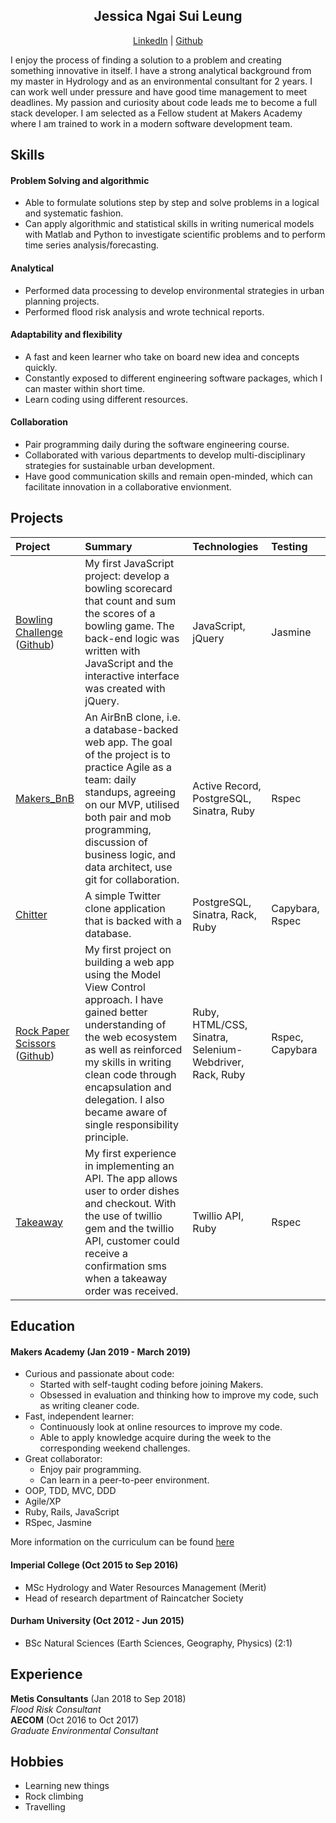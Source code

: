 <h2 align="center">Jessica Ngai Sui Leung</h2>
<p align="center">
  <a href="www.linkedin.com/in/jessica-ngai-sui-leung">LinkedIn</a>  |  
  <a href="https://github.com/jesslns">Github</a>
</p>

I enjoy the process of finding a solution to a problem and creating something innovative in itself. I have a strong analytical background from my master in Hydrology and as an environmental consultant for 2 years. I can work well under pressure and have good time management to meet deadlines. My passion and curiosity about code leads me to become a full stack developer. I am selected as a Fellow student at Makers Academy where I am trained to work in a modern software development team.

## Skills

####  Problem Solving and algorithmic
- Able to formulate solutions step by step and solve problems in a logical and systematic fashion. 
- Can apply algorithmic and statistical skills in writing numerical models with Matlab and Python to investigate scientific problems and to perform time series analysis/forecasting.

#### Analytical
- Performed data processing to develop environmental strategies in urban planning projects.
- Performed flood risk analysis and wrote technical reports.

#### Adaptability and flexibility
- A fast and keen learner who take on board new idea and concepts quickly.
- Constantly exposed to different engineering software packages, which I can master within short time. 
- Learn coding using different resources.

#### Collaboration
- Pair programming daily during the software engineering course. 
- Collaborated with various departments to develop multi-disciplinary strategies for sustainable urban development. 
- Have good communication skills and remain open-minded, which can facilitate innovation in a collaborative envionment.

## Projects
|Project|Summary|Technologies|Testing|
| :---- | :---- | :---- | :---- |
|[Bowling Challenge](https://jesslns.github.io/bowling-challenge.github.io/)<br>([Github](https://github.com/jesslns/bowling-challenge.github.io))| My first JavaScript project: develop a bowling scorecard that count and sum the scores of a bowling game. The back-end logic was written with JavaScript and the interactive interface was created with jQuery. |JavaScript, jQuery|Jasmine|
|[Makers_BnB](https://github.com/jesslns/Makers_BnB)| An AirBnB clone, i.e. a database-backed web app. The goal of the project is to practice Agile as a team: daily standups, agreeing on our MVP, utilised both pair and mob programming, discussion of business logic, and data architect, use git for collaboration.| Active Record, PostgreSQL, Sinatra, Ruby| Rspec
|[Chitter](https://github.com/jesslns/chitter-challenge)| A simple Twitter clone application that is backed with a database.|PostgreSQL, Sinatra, Rack, Ruby|Capybara, Rspec|
|[Rock Paper Scissors](https://rpsbyjess.herokuapp.com/)<br>([Github](https://github.com/jesslns/rps-challenge))| My first project on building a web app using the Model View Control approach. I have gained better understanding of the web ecosystem as well as reinforced my skills in writing clean code through encapsulation and delegation. I also became aware of single responsibility principle. |Ruby, HTML/CSS, <br> Sinatra, Selenium-Webdriver, Rack, Ruby | Rspec, Capybara|
|[Takeaway](https://github.com/jesslns/takeaway-challenge)|My first experience in implementing an API. The app allows user to order dishes and checkout. With the use of twillio gem and the twillio API, customer could receive a confirmation sms when a takeaway order was received. |Twillio API, Ruby|Rspec|

## Education

#### Makers Academy (Jan 2019 - March 2019)
- Curious and passionate about code: 
  - Started with self-taught coding before joining Makers. 
  - Obsessed in evaluation and thinking how to improve my code, such as writing cleaner code.
- Fast, independent learner: 
  - Continuously look at online resources to improve my code.
  - Able to apply knowledge acquire during the week to the corresponding weekend challenges.
- Great collaborator:
  - Enjoy pair programming.
  - Can learn in a peer-to-peer environment.
- OOP, TDD, MVC, DDD
- Agile/XP
- Ruby, Rails, JavaScript
- RSpec, Jasmine

More information on the curriculum can be found [here](https://faq.makers.tech/knowledge/how-can-i-learn-more-about-your-curriculum)

#### Imperial College (Oct 2015 to Sep 2016)
- MSc Hydrology and Water Resources Management (Merit)
- Head of research department of Raincatcher Society

#### Durham University (Oct 2012 - Jun 2015)
- BSc Natural Sciences (Earth Sciences, Geography, Physics) (2:1)

## Experience

**Metis Consultants** (Jan 2018 to Sep 2018)    
*Flood Risk Consultant*  
**AECOM** (Oct 2016 to Oct 2017)   
*Graduate Environmental Consultant*  

## Hobbies

- Learning new things
- Rock climbing
- Travelling

